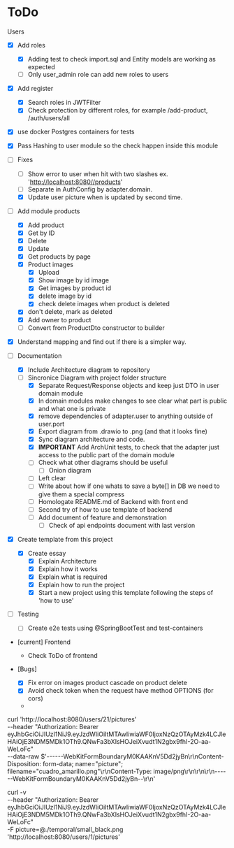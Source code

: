 # ToDo

Users

- [X] Add roles
  - [X] Adding test to check import.sql and Entity models are working as expected
  - [ ] Only user_admin role can add new roles to users

- [X] Add register
  - [X] Search roles in JWTFilter
  - [X] Check protection by different roles, for example /add-product, /auth/users/all

- [X] use docker Postgres containers for tests

- [X] Pass Hashing to user module so the check happen inside this module

- [ ] Fixes
  - [ ] Show error to user when hit with two slashes ex. '<http://localhost:8080//products>'
  - [ ] Separate in AuthConfig by adapter.domain.
  - [X] Update user picture when is updated by second time.

- [ ] Add module products
  - [X] Add product
  - [X] Get by ID
  - [X] Delete
  - [X] Update
  - [X] Get products by page
  - [X] Product images
    - [X] Upload
    - [X] Show image by id image
    - [X] Get images by product id
    - [X] delete image by id
    - [X] check delete images when product is deleted
  - [X] don't delete, mark as deleted
  - [X] Add owner to product
  - [ ] Convert from ProductDto constructor to builder

- [X] Understand mapping and find out if there is a simpler way.

- [ ] Documentation
  - [X] Include Architecture diagram to repository
  - [ ] Sincronice Diagram with project folder structure
    - [X] Separate Request/Response objects and keep just DTO in user domain module
    - [X] In domain modules make changes to see clear what part is public and what one is private
    - [X] remove dependencies of adapter.user to anything outside of user.port
    - [X] Export diagram from .drawio to .png (and that it looks fine)
    - [X] Sync diagram architecture and code.
    - [X] **IMPORTANT** Add ArchUnit tests, to check that the adapter just access to the public part of the domain module
    - [ ] Check what other diagrams should be useful
      - [ ] Onion diagram
    - [ ] Left clear
    - [ ] Write about how if one whats to save a byte[] in DB we need to give them a special compress
    - [ ] Homologate README.md of Backend with front end
    - [ ] Second try of how to use template of backend
    - [ ] Add document of feature and demonstration
      - [ ] Check of api endpoints document with last version

- [X] Create template from this project
  - [X] Create essay
    - [X] Explain Architecture
    - [X] Explain how it works
    - [X] Explain what is required
    - [X] Explain how to run the project
    - [X] Start a new project using this template following the steps of 'how to use'

- [ ] Testing
  - [ ] Create e2e tests using @SpringBootTest and test-containers

- [current] Frontend
  - Check ToDo of frontend

- [Bugs]
  - [X] Fix error on images product cascade on product delete
  - [X] Avoid check token when the request have method OPTIONS (for cors)
  - 

curl 'http://localhost:8080/users/21/pictures' \
  --header "Authorization: Bearer eyJhbGciOiJIUzI1NiJ9.eyJzdWIiOiItMTAwIiwiaWF0IjoxNzQzOTAyMzk4LCJleHAiOjE3NDM5MDk1OTh9.QNwFa3bXIsHOJeiXvudt1N2gbx9fhI-2O-aa-WeLoFc" \
  --data-raw $'------WebKitFormBoundaryM0KAAKnV5Dd2jyBn\r\nContent-Disposition: form-data; name="picture"; filename="cuadro_amarillo.png"\r\nContent-Type: image/png\r\n\r\n\r\n------WebKitFormBoundaryM0KAAKnV5Dd2jyBn--\r\n'


curl -v \
  --header "Authorization: Bearer eyJhbGciOiJIUzI1NiJ9.eyJzdWIiOiItMTAwIiwiaWF0IjoxNzQzOTAyMzk4LCJleHAiOjE3NDM5MDk1OTh9.QNwFa3bXIsHOJeiXvudt1N2gbx9fhI-2O-aa-WeLoFc" \
  -F picture=@./temporal/small_black.png  \
  'http://localhost:8080/users/1/pictures'